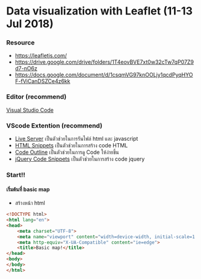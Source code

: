 # Data visualization with Leaflet (11-13 Jul 2018)

### Resource
 - https://leafletjs.com/
- https://drive.google.com/drive/folders/1T4eovBVE7xt0w32cTw7qP07Z9d7-nO6z
- https://docs.google.com/document/d/1csqmVG97knOOLjy1qcdPyqHYOF-fViCanDSZCe4z6kk

### Editor (recommend)
[Visual Studio Code](https://code.visualstudio.com/)

### VScode Extention (recommend)
- [Live Server] เป็นตัวช่วยในการรันไฟล์ html และ javascript
- [HTML Snippets] เป็นตัวช่วยในการสร้าง code HTML
- [Code Outline] เป็นตัวช่วยในการดู Code ให้ง่ายขึ้น
- [jQuery Code Snippets] เป็นตัวช่วยในการสร้าง code jquery

### Start!!
#### เริ่มต้นที่ basic map
- สร้างหน้า html

```html
<!DOCTYPE html>
<html lang="en">
<head>
    <meta charset="UTF-8">
    <meta name="viewport" content="width=device-width, initial-scale=1.0">
    <meta http-equiv="X-UA-Compatible" content="ie=edge">
    <title>Basic map!</title>
</head>
<body>   
</body>  
</html>
```





[jQuery Code Snippets]:https://marketplace.visualstudio.com/items?itemName=donjayamanne.jquerysnippets


[Code Outline]:https://marketplace.visualstudio.com/items?itemName=patrys.vscode-code-outline

[HTML Snippets]:https://marketplace.visualstudio.com/items?itemName=abusaidm.html-snippets

[Live Server]:https://marketplace.visualstudio.com/items?itemName=ritwickdey.LiveServer